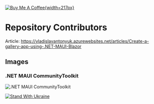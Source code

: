 [![Buy Me A Coffee](https://cdn.buymeacoffee.com/buttons/v2/default-blue.png){width=217px}](https://www.buymeacoffee.com/vlad.antonyuk)

# Repository Contributors

Article: https://vladislavantonyuk.azurewebsites.net/articles/Create-a-gallery-app-using-.NET-MAUI-Blazor

## Images

### .NET MAUI CommunityToolkit

![.NET MAUI CommunityToolkit](https://ik.imagekit.io/VladislavAntonyuk/vladislavantonyuk/articles/Repository-Contributors.png)

[![Stand With Ukraine](https://img.shields.io/badge/made_in-ukraine-ffd700.svg?labelColor=0057b7)](https://stand-with-ukraine.pp.ua)